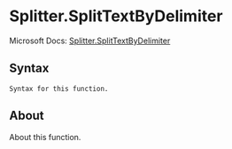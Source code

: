 ---
---

# Splitter.SplitTextByDelimiter

Microsoft Docs: [Splitter.SplitTextByDelimiter](https://docs.microsoft.com/en-us/powerquery-m/splitter-splittextbydelimiter)

## Syntax

```powerquery-m
Syntax for this function.
```

## About

About this function.

